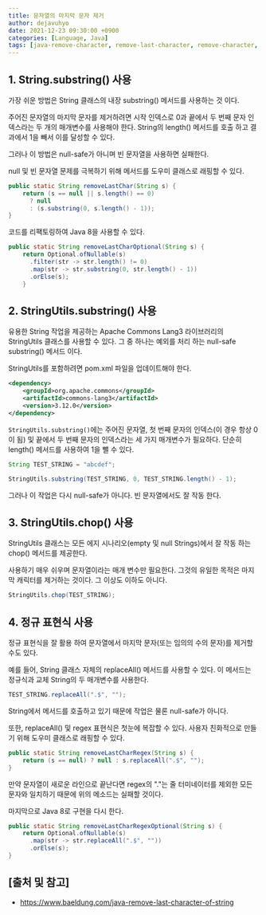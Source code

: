 ```yaml
---
title: 문자열의 마지막 문자 제거
author: dejavuhyo
date: 2021-12-23 09:30:00 +0900
categories: [Language, Java]
tags: [java-remove-character, remove-last-character, remove-character, java-string, java-substring, java-chop, java-replaceall, 자바-문자-제거, 문자-제거]
---
```


## 1. String.substring() 사용
가장 쉬운 방법은 String 클래스의 내장 substring() 메서드를 사용하는 것 이다.

주어진 문자열의 마지막 문자를 제거하려면 시작 인덱스로 0과 끝에서 두 번째 문자 인덱스라는 두 개의 매개변수를 사용해야 한다. String의 length() 메서드를 호출 하고 결과에서 1을 빼서 이를 달성할 수 있다.

그러나 이 방법은 null-safe가 아니며 빈 문자열을 사용하면 실패한다.

null 및 빈 문자열 문제를 극복하기 위해 메서드를 도우미 클래스로 래핑할 수 있다.

```java
public static String removeLastChar(String s) {
    return (s == null || s.length() == 0)
      ? null 
      : (s.substring(0, s.length() - 1));
}
```

코드를 리팩토링하여 Java 8을 사용할 수 있다.

```java
public static String removeLastCharOptional(String s) {
    return Optional.ofNullable(s)
      .filter(str -> str.length() != 0)
      .map(str -> str.substring(0, str.length() - 1))
      .orElse(s);
    }
```

## 2. StringUtils.substring() 사용
유용한 String 작업을 제공하는 Apache Commons Lang3 라이브러리의 StringUtils 클래스를 사용할 수 있다. 그 중 하나는 예외를 처리 하는 null-safe substring() 메서드 이다.

StringUtils를 포함하려면 pom.xml 파일을 업데이트해야 한다.

```xml
<dependency>
    <groupId>org.apache.commons</groupId>
    <artifactId>commons-lang3</artifactId>
    <version>3.12.0</version>
</dependency>
```

```StringUtils.substring()```에는 주어진 문자열, 첫 번째 문자의 인덱스(이 경우 항상 0이 됨) 및 끝에서 두 번째 문자의 인덱스라는 세 가지 매개변수가 필요하다. 단순히 length() 메서드를 사용하여 1을 뺄 수 있다.

```java
String TEST_STRING = "abcdef";

StringUtils.substring(TEST_STRING, 0, TEST_STRING.length() - 1);
```

그러나 이 작업은 다시 null-safe가 아니다. 빈 문자열에서도 잘 작동 한다.

## 3. StringUtils.chop() 사용
StringUtils 클래스는 모든 에지 시나리오(empty 및 null Strings)에서 잘 작동 하는 chop() 메서드를 제공한다.

사용하기 매우 쉬우며 문자열이라는 매개 변수만 필요한다. 그것의 유일한 목적은 마지막 캐릭터를 제거하는 것이다. 그 이상도 이하도 아니다.

```java
StringUtils.chop(TEST_STRING);
```

## 4. 정규 표현식 사용
정규 표현식을 잘 활용 하여 문자열에서 마지막 문자(또는 임의의 수의 문자)를 제거할 수도 있다.

예를 들어, String 클래스 자체의 replaceAll() 메서드를 사용할 수 있다. 이 메서드는 정규식과 교체 String의 두 매개변수를 사용한다.

```java
TEST_STRING.replaceAll(".$", "");
```

String에서 메서드를 호출하고 있기 때문에 작업은 물론 null-safe가 아니다.

또한, replaceAll() 및 regex 표현식은 첫눈에 복잡할 수 있다. 사용자 친화적으로 만들기 위해 도우미 클래스로 래핑할 수 있다.

```java
public static String removeLastCharRegex(String s) {
    return (s == null) ? null : s.replaceAll(".$", "");
}
```

만약 문자열이 새로운 라인으로 끝난다면 regex의 "."는 줄 터미네이터를 제외한 모든 문자와 일치하기 때문에 위의 메소드는 실패할 것이다.

마지막으로 Java 8로 구현을 다시 한다.

```java
public static String removeLastCharRegexOptional(String s) {
    return Optional.ofNullable(s)
      .map(str -> str.replaceAll(".$", ""))
      .orElse(s);
}
```

## [출처 및 참고]
* <https://www.baeldung.com/java-remove-last-character-of-string>
